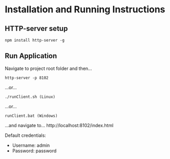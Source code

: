 # Installation and Running Instructions

## HTTP-server setup

~~~
npm install http-server -g
~~~

## Run Application

Navigate to project root folder and then...
~~~
http-server -p 8102
~~~
...or...
~~~
./runClient.sh (Linux)
~~~
...or...
~~~
runClient.bat (Windows)
~~~
...and navigate to...
http://localhost:8102/index.html

Default credentials:
+ Username: admin
+ Password: password

